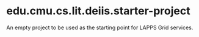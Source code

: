 # edu.cmu.cs.lit.deiis.starter-project
An empty project to be used as the starting point for  LAPPS Grid services.
